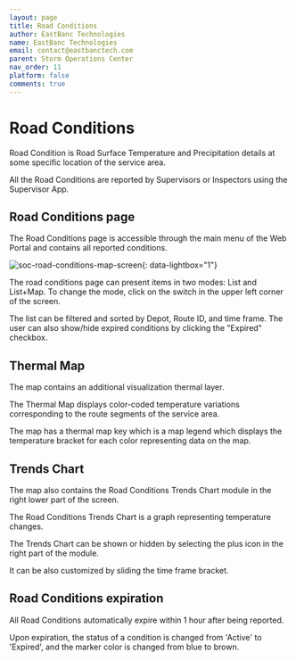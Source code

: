 ```yaml
---
layout: page
title: Road Conditions
author: EastBanc Technologies
name: EastBanc Technologies
email: contact@eastbanctech.com
parent: Storm Operations Center
nav_order: 11
platform: false
comments: true
---
```


# Road Conditions

Road Condition is Road Surface Temperature and Precipitation details at some specific location of the service area.

All the Road Conditions are reported by Supervisors or Inspectors using the Supervisor App.

## Road Conditions page

The Road Conditions page is accessible through the main menu of the Web Portal and contains all reported conditions.

![soc-road-conditions-map-screen](images/soc/soc-road-conditions/soc-road-conditions-map-screen.png){: data-lightbox="1"}

The road conditions page can present items in two modes: List and List+Map. To change the mode, click on the switch in the upper left corner of the screen.

The list can be filtered and sorted by Depot, Route ID, and time frame. The user can also show/hide expired conditions by clicking the "Expired" checkbox.


## Thermal Map

The map contains an additional visualization thermal layer.

The Thermal Map displays color-coded temperature variations corresponding to the route segments of the service area. 

The map has a thermal map key which is a map legend which displays the temperature bracket for each color representing data on the map.


## Trends Chart

The map also contains the Road Conditions Trends Chart module in the right lower part of the screen.

The Road Conditions Trends Chart is a graph representing temperature changes.

The Trends Chart can be shown or hidden by selecting the plus icon in the right part of the module.

It can be also customized by sliding the time frame bracket.


## Road Conditions expiration

All Road Conditions automatically expire within 1 hour after being reported.

Upon expiration, the status of a condition is changed from 'Active' to 'Expired', and the marker color is changed from blue to brown.

